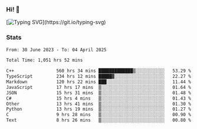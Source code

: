 ### Hi!  👋

[![Typing SVG](https://readme-typing-svg.herokuapp.com?font=Fira+Code&pause=1000&width=435&lines=Hello!+I'm+Texiwustion.)](https://git.io/typing-svg)

### Stats

<!--START_SECTION:waka-->

```txt
From: 30 June 2023 - To: 04 April 2025

Total Time: 1,051 hrs 52 mins

C++                560 hrs 34 mins █████████████▒░░░░░░░░░░░   53.29 %
TypeScript         234 hrs 12 mins █████▓░░░░░░░░░░░░░░░░░░░   22.27 %
Markdown           120 hrs 22 mins ███░░░░░░░░░░░░░░░░░░░░░░   11.44 %
JavaScript         17 hrs 17 mins  ▒░░░░░░░░░░░░░░░░░░░░░░░░   01.64 %
JSON               15 hrs 31 mins  ▒░░░░░░░░░░░░░░░░░░░░░░░░   01.48 %
C#                 15 hrs 4 mins   ▒░░░░░░░░░░░░░░░░░░░░░░░░   01.43 %
Other              13 hrs 41 mins  ▒░░░░░░░░░░░░░░░░░░░░░░░░   01.30 %
Python             13 hrs 19 mins  ▒░░░░░░░░░░░░░░░░░░░░░░░░   01.27 %
C                  9 hrs 28 mins   ▒░░░░░░░░░░░░░░░░░░░░░░░░   00.90 %
Text               8 hrs 26 mins   ▒░░░░░░░░░░░░░░░░░░░░░░░░   00.80 %
```

<!--END_SECTION:waka-->
